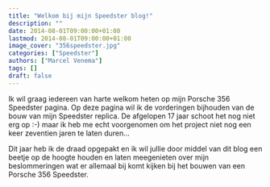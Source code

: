 ```yaml
---
title: "Welkom bij mijn Speedster blog!"
description: ""
date: 2014-08-01T09:00:00+01:00
lastmod: 2014-08-01T09:00:00+01:00
image_cover: "356speedster.jpg"
categories: ["Speedster"]
authors: ["Marcel Venema"] 
tags: []
draft: false
---
```


Ik wil graag iedereen van harte welkom heten op mijn Porsche 356 Speedster pagina. Op deze pagina wil ik de vorderingen bijhouden van de bouw van mijn Speedster replica. De afgelopen 17 jaar schoot het nog niet erg op :-) maar ik heb me echt voorgenomen om het project niet nog een keer zeventien jaren te laten duren…

Dit jaar heb ik de draad opgepakt en ik wil jullie door middel van dit blog een beetje op de hoogte houden en laten meegenieten over mijn beslommeringen wat er allemaal bij komt kijken bij het bouwen van een Porsche 356 Speedster.

&nbsp;  
